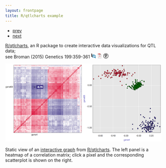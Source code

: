 ```yaml
---
layout: frontpage
title: R/qtlcharts example
---
```


<div class="navbar">
  <div class="navbar-inner">
      <ul class="nav">
          <li><a href="geneticmaps_fig3.html">prev</a></li>
          <li><a href="tian2016_fig4.html">next</a></li>
      </ul>
  </div>
</div>

[R/qtlcharts](http://kbroman.org/qtlcharts), an R package to create
interactive data visualizations for QTL data; <br/>
see Broman (2015) Genetics 199:359-361
[![PubMed](../icons16/pubmed-icon.png)](https://www.ncbi.nlm.nih.gov/pubmed/25527287)
[![pdf](../icons16/pdf-icon.png)](https://www.biostat.wisc.edu/~kbroman/publications/rqtlcharts.pdf)
[![GitHub](../icons16/github-icon.png)](https://github.com/kbroman/Paper_Rqtlcharts)

[![R/qtlcharts example](../../assets/bigpublpics/iplotCorr.png)](http://kbroman.org/qtlcharts/example/iplotCorr.html)

Static view of an [interactive graph](http://kbroman.org/qtlcharts/example/iplotCorr.html)
from [R/qtlcharts](http://kbroman.org/qtlcharts). The left panel is a heatmap of a correlation
matrix; click a pixel and the corresponding scatterplot is shown on
the right.
